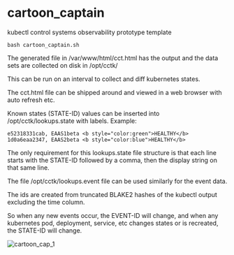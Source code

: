 # cartoon_captain
kubectl control systems observability prototype template

```
bash cartoon_captain.sh
```

The generated file in /var/www/html/cct.html has the output and the data sets are collected on disk in /opt/cctk/

This can be run on an interval to collect and diff kubernetes states.

The cct.html file can be shipped around and viewed in a web browser with auto refresh etc.

Known states (STATE-ID) values can be inserted into /opt/cctk/lookups.state with labels. Example:

```
e52318331cab, EAAS1beta <b style="color:green">HEALTHY</b>
1d0a6eaa2347, EAAS2beta <b style="color:blue">HEALTHY</b>
```

The only requirement for this lookups.state file structure is that each line starts with the STATE-ID followed by a comma, then the display string on that same line.

The file /opt/cctk/lookups.event file can be used similarly for the event data.

The ids are created from truncated BLAKE2 hashes of the kubectl output excluding the time column.

So when any new events occur, the EVENT-ID will change, and when any kubernetes pod, deployment, service, etc changes states or is recreated, the STATE-ID will change.


![cartoon_cap_1](https://carefuldata.com/images/cartoon_captain_1.png)
